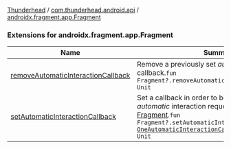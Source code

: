 [Thunderhead](../../index.md) / [com.thunderhead.android.api](../index.md) / [androidx.fragment.app.Fragment](./index.md)

### Extensions for androidx.fragment.app.Fragment

| Name | Summary |
|---|---|
| [removeAutomaticInteractionCallback](remove-automatic-interaction-callback.md) | Remove a previously set *automatic* interaction callback.`fun Fragment?.removeAutomaticInteractionCallback(): Unit` |
| [setAutomaticInteractionCallback](set-automatic-interaction-callback.md) | Set a callback in order to be notified of an *automatic* interaction request for `this` [Fragment](#).`fun Fragment?.setAutomaticInteractionCallback(init: `[`OneAutomaticInteractionCallback`](../../com.thunderhead.android.api.interactions/-one-automatic-interaction-callback/index.md)`.() -> Unit): Unit` |
